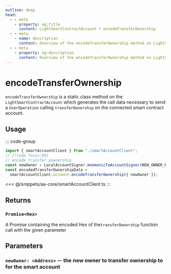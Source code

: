 ```yaml
---
outline: deep
head:
  - - meta
    - property: og:title
      content: LightSmartContractAccount • encodeTransferOwnership
  - - meta
    - name: description
      content: Overview of the encodeTransferOwnership method on LightSmartContractAccount
  - - meta
    - property: og:description
      content: Overview of the encodeTransferOwnership method on LightSmartContractAccount
---
```


# encodeTransferOwnership

`encodeTransferOwnership` is a static class method on the `LightSmartContractAccount` which generates the call data necessary to send a `UserOperation` calling `transferOwnership` on the connected smart contract account.

## Usage

::: code-group

```ts [example.ts]
import { smartAccountClient } from "./smartAccountClient";
// [!code focus:99]
// encode transfer pownership
const newOwner = LocalAccountSigner.mnemonicToAccountSigner(NEW_OWNER_MNEMONIC);
const encodedTransferOwnershipData =
  smartAccountClient.account.encodeTransferOwnership({ newOwner });
```

<<< @/snippets/aa-core/smartAccountClient.ts
:::

## Returns

### `Promise<Hex>`

A Promise containing the encoded Hex of the`transferOwnership` function call with the given parameter

## Parameters

### `newOwner: <Address>` -- the new owner to transfer ownership to for the smart account
